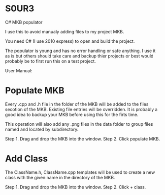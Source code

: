 S0UR3
=====

C# MKB populator

I use this to avoid manualy adding files to my project MKB.

You need C# (I use 2010 express) to open and build the project.

The populator is young and has no error handling or safe anything. I use it as is but others should take care and backup thier projects or best would probably be to first run this on a test project.


User Manual:

Populate MKB
============

  Every .cpp and .h file in the folder of the MKB will be added to the files secotion of the MKB. Existing file entries will be overridden. It is probably a good idea to backup your MKB before using this for the firts time.
  
  This operation will also add any .png files in the data folder to group files named and located by subdirectory.

Step 1. Drag and drop the MKB into the window.
Step 2. Click populate MKB.

Add Class
=========

  The ClassName.h, ClassName.cpp templates will be used to create a new class with the given name in the directory of the MKB.
  
Step 1. Drag and drop the MKB into the window.
Step 2. Click + class.
